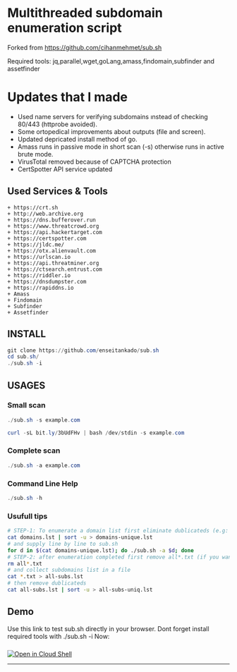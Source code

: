# Multithreaded subdomain enumeration script 
 Forked from  https://github.com/cihanmehmet/sub.sh

 Required tools: jq,parallel,wget,goLang,amass,findomain,subfinder and assetfinder

# Updates that I made

* Used name servers for verifying subdomains ınstead of checking 80/443 (httprobe avoided).
* Some ortopedical improvements about outputs (file and screen).
* Updated depricated install method of go.
* Amass runs in passive mode in short scan (-s) otherwise runs in active brute mode.
* VirusTotal removed because of CAPTCHA protection
* CertSpotter API service updated

## Used Services & Tools
```
+ https://crt.sh
+ http://web.archive.org
+ https://dns.bufferover.run
+ https://www.threatcrowd.org
+ https://api.hackertarget.com
+ https://certspotter.com
+ https://jldc.me/
+ https://otx.alienvault.com
+ https://urlscan.io
+ https://api.threatminer.org
+ https://ctsearch.entrust.com
+ https://riddler.io
+ https://dnsdumpster.com
+ https://rapiddns.io
+ Amass
+ Findomain
+ Subfinder
+ Assetfinder
```
## INSTALL
```powershell
git clone https://github.com/enseitankado/sub.sh
cd sub.sh/
./sub.sh -i
```
## USAGES
### Small scan
```powershell
./sub.sh -s example.com
```
```powershell
curl -sL bit.ly/3bUdFHv | bash /dev/stdin -s example.com
```
### Complete scan
```powershell
./sub.sh -a example.com
```
### Command Line Help
```powershell
./sub.sh -h
```
### Usufull tips
```bash
# STEP-1: To enumerate a domain list first eliminate dublicateds (e.g: domain.lst)
cat domains.lst | sort -u > domains-unique.lst
# and supply line by line to sub.sh
for d in $(cat domains-unique.lst); do ./sub.sh -a $d; done
# STEP-2: after enumeration completed first remove all*.txt (if you want backup first)
rm all*.txt
# and collect subdomains list in a file
cat *.txt > all-subs.lst
# then remove dublicateds
cat all-subs.lst | sort -u > all-subs-uniq.lst

```
## Demo
Use this link to test sub.sh directly in your browser. Dont forget install required tools with ./sub.sh -i Now:
###
[![Open in Cloud Shell](https://gstatic.com/cloudssh/images/open-btn.png)](https://console.cloud.google.com/cloudshell/open?git_repo=https://github.com/enseitankado/sub.sh&tutorial=README.md)

- - - - - - - - - - - - - - - - - - - - - - - - - - - - - - - - - - - - - - - - - - - 
